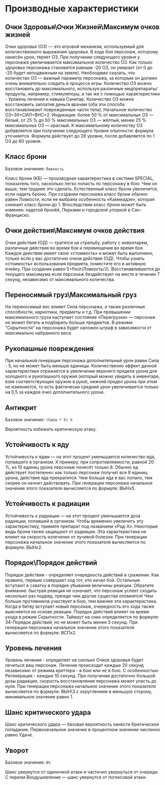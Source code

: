 # Производные характеристики

## Очки Здоровья\Очки Жизней\Максимум очков жизней
Очки здоровья (ОЗ) — это игровой механизм, используемый для количественного выражения здоровья. В ходе боя персонаж, которому нанесён урон, теряет ОЗ. При получении следующего уровня у персонажа увеличивается максимальное количество ОЗ. Как только здоровье персонажа становится равным -20 ОЗ, он умирает (от 0 до -20 будет неподвижным на земле). Необходимо сказать, что количество ОЗ — важный параметр персонажа, за которым он должен очень внимательно следить в процессе игры. Количество ОЗ можно восстановить до максимального, используя различные медпрепараты/продукты, например, стимуляторы, а так же с помощью характеристики - Уровень лечения и навыка Санитар. Количество ОЗ можно восстановить заплатив деньги врачам (оба эти способа восстанавливают поврежденные части тела). Начальное количество ОЗ=30+СИЛ+ВНС×2.
Индикация: более 50 % от максимальных ОЗ — белый, от 25 % до 50 % максимальных ОЗ — жёлтый, менее 25 % максимальных ОЗ — красный.
К максимальному количеству ОЗ добавляется при получении следующего Уровня опытности: формула уточняется. Формула действует до 28 уровня, после добавляется по 1 ОЗ до 60 уровня.

## Класс брони
Базовое значение: `Ловкость`

Класс брони (КБ) — производная характеристика в системе SPECIAL, показатель того, насколько легко попасть по персонажу в бою. Чем он выше, тем труднее это сделать. Естественный класс брони увеличится, если надеть броню.
При создании персонажа класс брони обычно равен Ловкости, если не выбрана особенность «Камикадзе», которая снижает класс брони до 1. Впоследствии класс брони может быть изменен: надетой бронёй, Перками и городской упоркой в Сан-Франциско.

## Очки действия\Максимум очков действия
Очки действия (ОД) — тратятся на стрельбу, работу с инвентарем, различные действия во время боя и перемещение во время боя. Каждое действие имеет свою «стоимость» и может быть выполнено, только если у вас достаточно очков действия (ОД). Чтобы узнать «стоимость» использования предмета, поместите его в активную ячейку. При создании равен 5+floor(Ловкость/2).
Восстанавливаются до текущего максимума если персонаж бездействует на месте в течении 7 секунд, независимо от максимального количества.

## Переносимый груз\Максимальный груз
На переносимый вес влияет Сила персонажа, а также различные способности, наркотики, предметы и т.д. При превышении максимального груза наступает состояние «Перегрузка» — персонаж не может бегать и подбирать больше предметов.
В режиме "Скрытности" на персонажа будет наложен штраф в зависимости от максимально набранного веса.

## Рукопашные повреждения
При начальной генерации персонажа дополнительный урон равен Сила - 5, но не может быть меньше единицы. Количественно эффект данной характеристики отражается в увеличении верхнего предела урона для холодного и рукопашного оружия (который можно увидеть в инвентаре, взяв соответствующее оружие в руки), нижний предел урона при этом не изменяется, то есть фактически средний урон увеличивается только на 0,5 за каждое очко дополнительного урона.

## Антикрит
Базовое значение: `(Сила * 5) %`

Вероятность избежать критическую атаку.

## Устойчивость к яду
Устойчивость к ядам — на этот процент уменьшается количество яда, попавшего в организм. К примеру, при сопротивляемости, равной 20 %, из 10 единиц урона персонаж понесёт только 8. Обычно яд действует постепенно: как только персонаж получит все 8 единиц урона, действие яда прекратится. Чем больше яда в вас попало, тем скорее он начнет действовать. При генерации персонажа начальное значение этого показателя вычисляется по формуле: ВЫНx5.

## Устойчивость к радиации
Устойчивость к радиации — на этот процент уменьшается доза радиации, попавшей в организм. Чтобы временно увеличить эту характеристику, примите препарат под названием «Рад-X». Некоторые виды брони также защищают от радиации. Эта характеристика не влияет на скорость излечения от лучевой болезни. При генерации персонажа начальное значение этого показателя вычисляется по формуле: ВЫНx2.

## Порядок\Порядок действий
Порядок действия - определяет очередность действий в сражении. Как правило, первым совершает ход тот, кто начал бой. Остальные вступают в схватку в порядке убывания величины реакции. Обратите внимание: быстрая реакция не означает, что персонаж успеет сходить несколько раз подряд, прежде чем другие существа опомнятся! Чем больше противников участвует в бою, тем важнее эта характеристика. Когда в битву вступает новый персонаж, очередность его хода также выясняется на основе реакции.
Порядок действий влияет на время ухода в режим Скрытности. Таймаут на сник определяется по формуле: 34-Порядок действий, но не может быть менее 3 секунд. При генерации персонажа начальное значение этого показателя вычисляется по формуле: ВСПx2.

## Уровень лечения
Уровень лечения - определяет на сколько Очков здоровья будет лечиться ваш персонаж. Лечение происходит каждые 20 секунд независимо от режима криттера - в бою или не в бою. С особенностью Регенерация - каждые 10 секунд.
При получении достаточно большой дозы радиации, скорость восстановления персонажа может упасть до нуля.
При генерации персонажа начальное значение этого показателя вычисляется по формуле: ВЫН\3 с округлением в меньшую сторону, минимальное значение равно 1.

## Шанс критического удара
Шанс критического удара — базовая вероятность нанести Критическое попадание. Первоначальное значение в процентном значении численно равно Удаче.

## Уворот
Базовое значение: `0%`

Шанс увернутся от одиночкой атаки и частично увернуться от очереди.
С перком Воодушевление — шанс увернутся от погексовой атаки.
